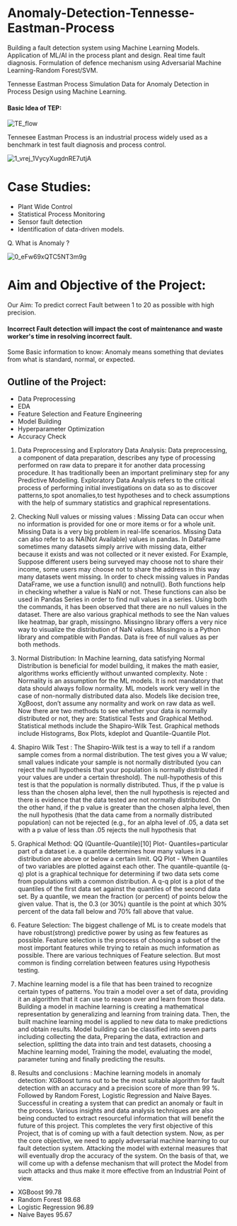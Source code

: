 # Anomaly-Detection-Tennesse-Eastman-Process
Building a fault detection system using Machine Learning Models. Application of ML/AI in the process plant and design. Real time fault diagnosis. Formulation of defence mechanism using Adversarial Machine Learning-Random Forest/SVM. 

Tennesse Eastman Process Simulation Data for Anomaly Detection in Process Design using Machine Learning.
#### Basic Idea of TEP:
![TE_flow](https://user-images.githubusercontent.com/83132841/209425320-cdc9eb00-56c5-4a76-bdf2-92bee8c7956b.jpg)


Tennesee Eastman Process is an industrial process widely used as a benchmark in test fault diagnosis and process control.

![1_vrej_1VycyXugdnRE7utjA](https://user-images.githubusercontent.com/83132841/209425270-8ff972a5-22cb-43b7-bee6-4f4a2901c171.png)


# Case Studies:
* Plant Wide Control
* Statistical Process Monitoring
* Sensor fault detection
* Identification of data-driven models.

Q. What is Anomaly ?

![0_eFw69xQTC5NT3m9g](https://user-images.githubusercontent.com/83132841/209425215-dbfe773b-518d-46ea-b909-ee2d0dded83c.jpeg)

# Aim and Objective of the Project:

Our Aim: To predict correct Fault between 1 to 20 as possible with high precision.

#### Incorrect Fault detection will impact the cost of maintenance and waste worker's time in resolving incorrect fault.

Some Basic information to know:
Anomaly means something that deviates from what is standard, normal, or expected.

## Outline of the Project:
* Data Preprocessing
* EDA
* Feature Selection and Feature Engineering
* Model Building
* Hyperparameter Optimization
* Accuracy Check


1. Data Preprocessing and Exploratory Data Analysis:  Data preprocessing, a component of data preparation, describes any type of processing performed on raw data to prepare it for another data processing procedure. It has traditionally been an important preliminary step for any Predictive Modelling. Exploratory Data Analysis refers to the critical process of performing initial investigations on data so as to discover patterns,to spot anomalies,to test hypotheses and to check assumptions with the help of summary statistics and graphical representations.

2. Checking Null values or missing values : Missing Data can occur when no information is provided for one or more items or for a whole unit. Missing Data is a very big problem in real-life scenarios. Missing Data can also refer to as NA(Not Available) values in pandas. In DataFrame sometimes many datasets simply arrive with missing data, either because it exists and was not collected or it never existed. For Example, Suppose different users being surveyed may choose not to share their income, some users may choose not to share the address in this way many datasets went missing. In order to check missing values in Pandas DataFrame, we use a function isnull() and notnull(). Both functions help in checking whether a value is NaN or not. These functions can also be used in Pandas Series in order to find null values in a series. Using both the commands, it has been observed that there are no null values in the dataset. There are also various graphical methods to see the Nan values like heatmap, bar graph, missingno. Missingno library offers a very nice way to visualize the distribution of NaN values. Missingno is a Python library and compatible with Pandas. Data is free of null values as per both methods.

3. Normal Distribution: In Machine learning, data satisfying Normal Distribution is beneficial for model building, it makes the math easier, algorithms works efficiently without unwanted complexity. Note : Normality is an assumption for the ML models. It is not mandatory that data should always follow normality. ML models work very well in the case of non-normally distributed data also. Models like decision tree, XgBoost, don’t assume any normality and work on raw data as well. Now there are two methods to see whether your data is normally distributed or not, they are: Statistical Tests and Graphical Method. Statistical methods include the Shapiro-Wilk Test. Graphical methods include Histograms, Box Plots, kdeplot and Quantile-Quantile Plot.

4. Shapiro Wilk Test : The Shapiro-Wilk test is a way to tell if a random sample comes from a normal distribution. The test gives you a W value; small values indicate your sample is not normally distributed (you can reject the null hypothesis that your population is normally distributed if your values are under a certain threshold). The null-hypothesis of this test is that the population is normally distributed. Thus, if the p value is less than the chosen alpha level, then the null hypothesis is rejected and there is evidence that the data tested are not normally distributed. On the other hand, if the p value is greater than the chosen alpha level, then the null hypothesis (that the data came from a normally distributed population) can not be rejected (e.g., for an alpha level of .05, a data set with a p value of less than .05 rejects the null hypothesis that 

5. Graphical Method: QQ (Quantile-Quantile)[10] Plot- Quantiles=particular part of a dataset i.e. a quantile determines how many values in a distribution are above or below a certain limit. QQ Plot - When Quantiles of two variables are plotted against each other. The quantile-quantile (q-q) plot is a graphical technique for determining if two data sets come from populations with a common distribution. A q-q plot is a plot of the quantiles of the first data set against the quantiles of the second data set. By a quantile, we mean the fraction (or percent) of points below the given value. That is, the 0.3 (or 30%) quantile is the point at which 30% percent of the data fall below and 70% fall above that value. 

6. Feature Selection: The biggest challenge of ML is to create models that have robust(strong) predictive power by using as few features as possible. Feature selection is the process of choosing a subset of the most important features while trying to retain as much information as possible. There are various techniques of Feature selection. But most common is finding correlation between features using Hypothesis testing.

7. Machine learning model is a file that has been trained to recognize certain types of patterns. You train a model over a set of data, providing it an algorithm that it can use to reason over and learn from those data. Building a model in machine learning is creating a mathematical representation by generalizing and learning from training data. Then, the built machine learning model is applied to new data to make predictions and obtain results. Model building can be classified into seven parts including collecting the data, Preparing the data, extraction and selection, splitting the data into train and test datasets, choosing a Machine learning model, Training the model, evaluating the model, parameter tuning and finally predicting the results. 


8. Results and conclusions : Machine learning models in anomaly detection: XGBoost turns out to be the most suitable algorithm for fault detection with an accuracy and a precision score of more than 99 %. Followed by Random Forest, Logistic Regression and Naive Bayes. Successful in creating a system that can predict an anomaly or fault in the process. Various insights and data analysis techniques are also being conducted to extract resourceful information that will benefit the future of this project. This completes the very first objective of this Project, that is of coming up with a fault detection system. Now, as per the core objective, we need to apply adversarial machine learning to our fault detection system. Attacking the model with external measures that will eventually drop the accuracy of the system. On the basis of that, we will come up with a defense mechanism that will protect the Model from such attacks and thus make it more effective from an Industrial Point of view.

* XGBoost 99.78 
* Random Forest 98.68 
* Logistic Regression 96.89 
* Naive Bayes 95.67  







